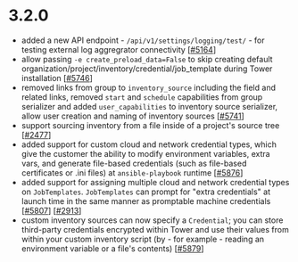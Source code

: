 3.2.0
=====
* added a new API endpoint - `/api/v1/settings/logging/test/` - for testing
  external log aggregrator connectivity
  [[#5164](https://github.com/ansible/ansible-tower/issues/5164)]
* allow passing `-e create_preload_data=False` to skip creating default
  organization/project/inventory/credential/job_template during Tower
  installation
  [[#5746](https://github.com/ansible/ansible-tower/issues/5746)]
* removed links from group to `inventory_source` including the field and
  related links, removed `start` and `schedule` capabilities from
  group serializer and added `user_capabilities` to inventory source
  serializer, allow user creation and naming of inventory sources
  [[#5741](https://github.com/ansible/ansible-tower/issues/5741)]
* support sourcing inventory from a file inside of a project's source
  tree [[#2477](https://github.com/ansible/ansible-tower/issues/2477)]
* added support for custom cloud and network credential types, which give the
  customer the ability to modify environment variables, extra vars, and
  generate file-based credentials (such as file-based certificates or .ini
  files) at `ansible-playbook` runtime
  [[#5876](https://github.com/ansible/ansible-tower/issues/5876)]
* added support for assigning multiple cloud and network credential types on
  `JobTemplates`.  ``JobTemplates`` can prompt for "extra credentials" at
  launch time in the same manner as promptable machine credentials
  [[#5807](https://github.com/ansible/ansible-tower/issues/5807)]
  [[#2913](https://github.com/ansible/ansible-tower/issues/2913)]
* custom inventory sources can now specify a ``Credential``; you
  can store third-party credentials encrypted within Tower and use their
  values from within your custom inventory script (by - for example - reading
  an environment variable or a file's contents)
  [[#5879](https://github.com/ansible/ansible-tower/issues/5879)]

